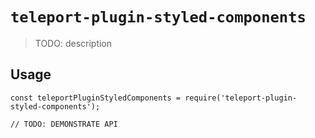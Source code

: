 # `teleport-plugin-styled-components`

> TODO: description

## Usage

```
const teleportPluginStyledComponents = require('teleport-plugin-styled-components');

// TODO: DEMONSTRATE API
```
